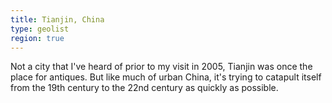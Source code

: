```yaml
---
title: Tianjin, China
type: geolist
region: true
---
```

Not a city that I've heard of prior to my visit in 2005, Tianjin was once the place for antiques. But like much of urban China, it's trying to catapult itself from the 19th century to the 22nd century as quickly as possible.
